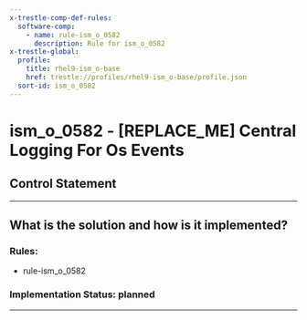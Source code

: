```yaml
---
x-trestle-comp-def-rules:
  software-comp:
    - name: rule-ism_o_0582
      description: Rule for ism_o_0582
x-trestle-global:
  profile:
    title: rhel9-ism_o-base
    href: trestle://profiles/rhel9-ism_o-base/profile.json
  sort-id: ism_o_0582
---
```


# ism_o_0582 - \[REPLACE_ME\] Central Logging For Os Events

## Control Statement

______________________________________________________________________

## What is the solution and how is it implemented?

<!-- For implementation status enter one of: implemented, partial, planned, alternative, not-applicable -->

<!-- Note that the list of rules under ### Rules: is read-only and changes will not be captured after assembly to JSON -->

<!-- Add control implementation description here for control: ism_o_0582 -->

### Rules:

  - rule-ism_o_0582

### Implementation Status: planned

______________________________________________________________________
